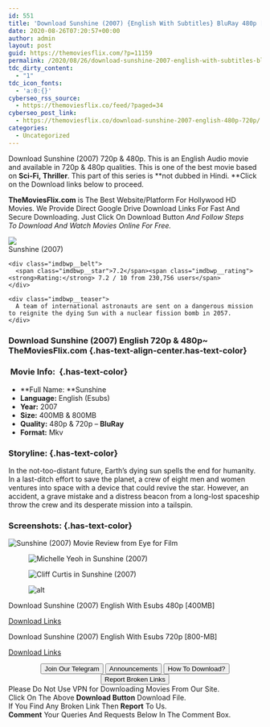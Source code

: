 ```yaml
---
id: 551
title: 'Download Sunshine (2007) {English With Subtitles} BluRay 480p [400MB] || 720p [800MB]'
date: 2020-08-26T07:20:57+00:00
author: admin
layout: post
guid: https://themoviesflix.com/?p=11159
permalink: /2020/08/26/download-sunshine-2007-english-with-subtitles-bluray-480p-400mb-720p-800mb/
tdc_dirty_content:
  - "1"
tdc_icon_fonts:
  - 'a:0:{}'
cyberseo_rss_source:
  - https://themoviesflix.co/feed/?paged=34
cyberseo_post_link:
  - https://themoviesflix.co/download-sunshine-2007-english-480p-720p/
categories:
  - Uncategorized
---
```

Download Sunshine (2007)&nbsp;720p&nbsp;&&nbsp;480p. This is an English Audio movie and available in&nbsp;720p&nbsp;&&nbsp;480p&nbsp;qualities. This is one of the best movie based on&nbsp;**Sci-Fi,&nbsp;Thriller**. This part of this series is&nbsp;**not dubbed in&nbsp;Hindi.&nbsp;**Click on the Download links below to proceed.

**TheMoviesFlix.com**&nbsp;is The Best Website/Platform For Hollywood HD Movies. We Provide Direct Google Drive Download Links For Fast And Secure Downloading. Just Click On Download Button&nbsp;_And Follow Steps To&nbsp;Download And Watch Movies Online For Free._

<div class="imdbwp imdbwp--movie dark">
  <div class="imdbwp__thumb">
    <a class="imdbwp__link" target="_blank" title="Sunshine" href="https://www.imdb.com/title/tt0448134/" rel="nofollow noopener noreferrer"><img class="imdbwp__img" src="https://m.media-amazon.com/images/M/MV5BMTU5Nzg2OTk2NF5BMl5BanBnXkFtZTYwNTc1ODM3._V1_SX300.jpg" /></a>
  </div>
  
  <div class="imdbwp__content">
    <div class="imdbwp__header">
      <span class="imdbwp__title">Sunshine</span> (2007)
    </div>
    
    <div class="imdbwp__belt">
      <span class="imdbwp__star">7.2</span><span class="imdbwp__rating"><strong>Rating:</strong> 7.2 / 10 from 230,756 users</span>
    </div>
    
    <div class="imdbwp__teaser">
      A team of international astronauts are sent on a dangerous mission to reignite the dying Sun with a nuclear fission bomb in 2057.
    </div>
  </div>
</div>

### Download Sunshine (2007) English 720p & 480p~ TheMoviesFlix.com {.has-text-align-center.has-text-color}

### &nbsp;Movie Info:&nbsp; {.has-text-color}

  * **Full Name:&nbsp;**Sunshine
  * **Language:**&nbsp;English (Esubs)
  * **Year:**&nbsp;2007
  * **Size:**&nbsp;400MB & 800MB
  * **Quality:**&nbsp;480p & 720p –&nbsp;**BluRay**
  * **Format:**&nbsp;Mkv

### Storyline: {.has-text-color}

In the not-too-distant future, Earth’s dying sun spells the end for humanity. In a last-ditch effort to save the planet, a crew of eight men and women ventures into space with a device that could revive the star. However, an accident, a grave mistake and a distress beacon from a long-lost spaceship throw the crew and its desperate mission into a tailspin.

### Screenshots: {.has-text-color}<figure class="wp-block-image alignwide">

![Sunshine (2007) Movie Review from Eye for Film](https://www.eyeforfilm.co.uk/images/newsite/sunshine_600.jpg) </figure> <figure class="wp-block-image">![Michelle Yeoh in Sunshine (2007)](https://m.media-amazon.com/images/M/MV5BZWNjYzVlMzQtOWEwNS00MGRkLThiMTItZDc5MDUwMWNlZDJlXkEyXkFqcGdeQXVyOTc5MDI5NjE@._V1_QL50_SX1777_CR0,0,1777,745_AL_.jpg)</figure> <figure class="wp-block-image">![Cliff Curtis in Sunshine (2007)](https://m.media-amazon.com/images/M/MV5BMzYxZjZiYmUtNTE2OS00OGFlLWIyYTgtYjE3YWQ1YjMzNjE2XkEyXkFqcGdeQXVyOTc5MDI5NjE@._V1_QL50_SX1777_CR0,0,1777,745_AL_.jpg)</figure> <figure class="wp-block-image">![alt](https://m.media-amazon.com/images/M/MV5BYWQxMjkzMjUtZTY5Zi00ZTljLTgyNmUtZTMwN2Q2MTdiYzZmXkEyXkFqcGdeQXVyOTc5MDI5NjE@._V1_QL50_SX1777_CR0,0,1777,745_AL_.jpg)</figure> 

<p class="has-text-align-center has-text-color has-medium-font-size">
  Download&nbsp;Sunshine (2007) English With Esubs 480p&nbsp;[400MB]
</p>

<span class="mb-center maxbutton-3-center"><span class="maxbutton-3-container mb-container"><a class="maxbutton-3 maxbutton maxbutton-post-button" target="_blank" rel="nofollow noopener noreferrer" href="https://coinquint.com/a7570/"><span class="mb-text">Download Links</span></a></span></span>

<p class="has-text-align-center has-text-color has-medium-font-size">
  Download&nbsp;Sunshine (2007) English With Esubs 720p&nbsp;[800-MB]
</p>

<span class="mb-center maxbutton-3-center"><span class="maxbutton-3-container mb-container"><a class="maxbutton-3 maxbutton maxbutton-post-button" target="_blank" rel="nofollow noopener noreferrer" href="https://coinquint.com/a7575/"><span class="mb-text">Download Links</span></a></span></span>

<center>
</center>

<center>
  <a href="https://t.me/themoviesflixcom" target="_blank" data-wpel-link="external" rel="nofollow external noopener noreferrer"><button class="button button5">Join Our Telegram</button></a> <a href="https://themoviesflix.co/download-sunshine-2007-english-480p-720p/#" target="_blank" data-wpel-link="external" rel="nofollow external noopener noreferrer"><button class="button button5">Announcements</button></a> <a href="https://themoviesflix.com/how-to-download/" target="_blank" data-wpel-link="external" rel="nofollow external noopener noreferrer"><button class="button button5">How To Download?</button></a> <a href="https://themoviesflix.co/download-sunshine-2007-english-480p-720p/#" target="_blank" data-wpel-link="external" rel="nofollow external noopener noreferrer"><button class="button button5">Report Broken Links</button></a>
</center>

<div class="alert alert-danger">
  Please Do Not Use VPN for Downloading Movies From Our Site.
</div>

<div class="alert alert-success">
  Click On The Above <strong>Download Button</strong> Download File.
</div>

<div class="alert alert-warning">
  If You Find Any Broken Link Then <strong>Report</strong> To Us.
</div>

<div class="alert alert-info">
  <strong>Comment</strong> Your Queries And Requests Below In The Comment Box.
</div>